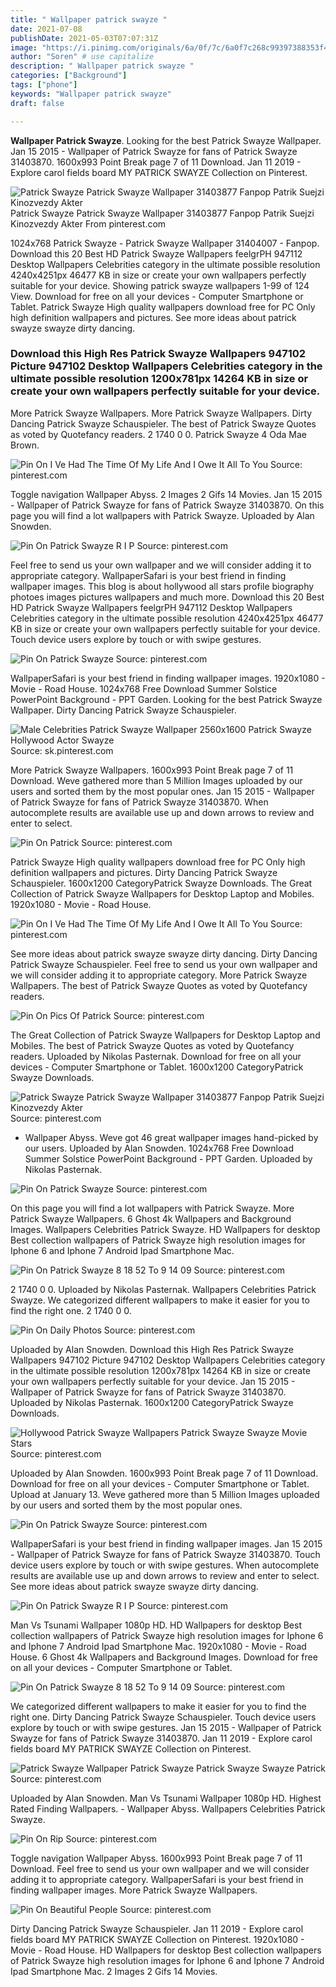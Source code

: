 ```yaml
---
title: " Wallpaper patrick swayze "
date: 2021-07-08
publishDate: 2021-05-03T07:07:31Z
image: "https://i.pinimg.com/originals/6a/0f/7c/6a0f7c268c99397388353f47eba19e06.jpg"
author: "Soren" # use capitalize
description: " Wallpaper patrick swayze "
categories: ["Background"]
tags: ["phone"]
keywords: "Wallpaper patrick swayze"
draft: false

---
```



**Wallpaper Patrick Swayze**. Looking for the best Patrick Swayze Wallpaper. Jan 15 2015 - Wallpaper of Patrick Swayze for fans of Patrick Swayze 31403870. 1600x993 Point Break page 7 of 11 Download. Jan 11 2019 - Explore carol fields board MY PATRICK SWAYZE Collection on Pinterest.

![Patrick Swayze Patrick Swayze Wallpaper 31403877 Fanpop Patrik Suejzi Kinozvezdy Akter](https://i.pinimg.com/originals/5f/76/87/5f76871a2a87c8ad2048db38472d34c7.png "Patrick Swayze Patrick Swayze Wallpaper 31403877 Fanpop Patrik Suejzi Kinozvezdy Akter")
Patrick Swayze Patrick Swayze Wallpaper 31403877 Fanpop Patrik Suejzi Kinozvezdy Akter From pinterest.com


1024x768 Patrick Swayze - Patrick Swayze Wallpaper 31404007 - Fanpop. Download this 20 Best HD Patrick Swayze Wallpapers feelgrPH 947112 Desktop Wallpapers Celebrities category in the ultimate possible resolution 4240x4251px 46477 KB in size or create your own wallpapers perfectly suitable for your device. Showing patrick swayze wallpapers 1-99 of 124 View. Download for free on all your devices - Computer Smartphone or Tablet. Patrick Swayze High quality wallpapers download free for PC Only high definition wallpapers and pictures. See more ideas about patrick swayze swayze dirty dancing.

### Download this High Res Patrick Swayze Wallpapers 947102 Picture 947102 Desktop Wallpapers Celebrities category in the ultimate possible resolution 1200x781px 14264 KB in size or create your own wallpapers perfectly suitable for your device.

More Patrick Swayze Wallpapers. More Patrick Swayze Wallpapers. Dirty Dancing Patrick Swayze Schauspieler. The best of Patrick Swayze Quotes as voted by Quotefancy readers. 2 1740 0 0. Patrick Swayze 4 Oda Mae Brown.


![Pin On I Ve Had The Time Of My Life And I Owe It All To You](https://i.pinimg.com/originals/d8/ae/20/d8ae205bebca79ba0b0bf0c807c890b0.png "Pin On I Ve Had The Time Of My Life And I Owe It All To You")
Source: pinterest.com

Toggle navigation Wallpaper Abyss. 2 Images 2 Gifs 14 Movies. Jan 15 2015 - Wallpaper of Patrick Swayze for fans of Patrick Swayze 31403870. On this page you will find a lot wallpapers with Patrick Swayze. Uploaded by Alan Snowden.

![Pin On Patrick Swayze R I P](https://i.pinimg.com/originals/ae/da/d5/aedad51e1d1ec32a78e6349773169736.jpg "Pin On Patrick Swayze R I P")
Source: pinterest.com

Feel free to send us your own wallpaper and we will consider adding it to appropriate category. WallpaperSafari is your best friend in finding wallpaper images. This blog is about hollywood all stars profile biography photoes images pictures wallpapers and much more. Download this 20 Best HD Patrick Swayze Wallpapers feelgrPH 947112 Desktop Wallpapers Celebrities category in the ultimate possible resolution 4240x4251px 46477 KB in size or create your own wallpapers perfectly suitable for your device. Touch device users explore by touch or with swipe gestures.

![Pin On Patrick Swayze](https://i.pinimg.com/736x/73/35/eb/7335eb82b4f9652940f6d176e1173ddc.jpg "Pin On Patrick Swayze")
Source: pinterest.com

WallpaperSafari is your best friend in finding wallpaper images. 1920x1080 - Movie - Road House. 1024x768 Free Download Summer Solstice PowerPoint Background - PPT Garden. Looking for the best Patrick Swayze Wallpaper. Dirty Dancing Patrick Swayze Schauspieler.

![Male Celebrities Patrick Swayze Wallpaper 2560x1600 Patrick Swayze Hollywood Actor Swayze](https://i.pinimg.com/originals/13/f7/2f/13f72f66aeb90e067266b09bf6f358e0.jpg "Male Celebrities Patrick Swayze Wallpaper 2560x1600 Patrick Swayze Hollywood Actor Swayze")
Source: sk.pinterest.com

More Patrick Swayze Wallpapers. 1600x993 Point Break page 7 of 11 Download. Weve gathered more than 5 Million Images uploaded by our users and sorted them by the most popular ones. Jan 15 2015 - Wallpaper of Patrick Swayze for fans of Patrick Swayze 31403870. When autocomplete results are available use up and down arrows to review and enter to select.

![Pin On Patrick](https://i.pinimg.com/originals/53/a2/8a/53a28a458a26493edd830f939fb80355.jpg "Pin On Patrick")
Source: pinterest.com

Patrick Swayze High quality wallpapers download free for PC Only high definition wallpapers and pictures. Dirty Dancing Patrick Swayze Schauspieler. 1600x1200 CategoryPatrick Swayze Downloads. The Great Collection of Patrick Swayze Wallpapers for Desktop Laptop and Mobiles. 1920x1080 - Movie - Road House.

![Pin On I Ve Had The Time Of My Life And I Owe It All To You](https://i.pinimg.com/originals/d7/78/a2/d778a200293becc5b781ddc3c6e3715b.png "Pin On I Ve Had The Time Of My Life And I Owe It All To You")
Source: pinterest.com

See more ideas about patrick swayze swayze dirty dancing. Dirty Dancing Patrick Swayze Schauspieler. Feel free to send us your own wallpaper and we will consider adding it to appropriate category. More Patrick Swayze Wallpapers. The best of Patrick Swayze Quotes as voted by Quotefancy readers.

![Pin On Pics Of Patrick](https://i.pinimg.com/originals/bb/f8/3b/bbf83bca84fcb73a4431bc3a9dddebec.jpg "Pin On Pics Of Patrick")
Source: pinterest.com

The Great Collection of Patrick Swayze Wallpapers for Desktop Laptop and Mobiles. The best of Patrick Swayze Quotes as voted by Quotefancy readers. Uploaded by Nikolas Pasternak. Download for free on all your devices - Computer Smartphone or Tablet. 1600x1200 CategoryPatrick Swayze Downloads.

![Patrick Swayze Patrick Swayze Wallpaper 31403877 Fanpop Patrik Suejzi Kinozvezdy Akter](https://i.pinimg.com/originals/5f/76/87/5f76871a2a87c8ad2048db38472d34c7.png "Patrick Swayze Patrick Swayze Wallpaper 31403877 Fanpop Patrik Suejzi Kinozvezdy Akter")
Source: pinterest.com

- Wallpaper Abyss. Weve got 46 great wallpaper images hand-picked by our users. Uploaded by Alan Snowden. 1024x768 Free Download Summer Solstice PowerPoint Background - PPT Garden. Uploaded by Nikolas Pasternak.

![Pin On Patrick Swayze](https://i.pinimg.com/originals/e5/fe/c9/e5fec9cae5d65ce516943d0ba6d52f68.jpg "Pin On Patrick Swayze")
Source: pinterest.com

On this page you will find a lot wallpapers with Patrick Swayze. More Patrick Swayze Wallpapers. 6 Ghost 4k Wallpapers and Background Images. Wallpapers Celebrities Patrick Swayze. HD Wallpapers for desktop Best collection wallpapers of Patrick Swayze high resolution images for Iphone 6 and Iphone 7 Android Ipad Smartphone Mac.

![Pin On Patrick Swayze 8 18 52 To 9 14 09](https://i.pinimg.com/originals/cb/64/3a/cb643abd779388183c5ae8d2872b5848.jpg "Pin On Patrick Swayze 8 18 52 To 9 14 09")
Source: pinterest.com

2 1740 0 0. Uploaded by Nikolas Pasternak. Wallpapers Celebrities Patrick Swayze. We categorized different wallpapers to make it easier for you to find the right one. 2 1740 0 0.

![Pin On Daily Photos](https://i.pinimg.com/736x/8f/40/36/8f403679ac48e4d4e8047821a49d0c58.jpg "Pin On Daily Photos")
Source: pinterest.com

Uploaded by Alan Snowden. Download this High Res Patrick Swayze Wallpapers 947102 Picture 947102 Desktop Wallpapers Celebrities category in the ultimate possible resolution 1200x781px 14264 KB in size or create your own wallpapers perfectly suitable for your device. Jan 15 2015 - Wallpaper of Patrick Swayze for fans of Patrick Swayze 31403870. Uploaded by Nikolas Pasternak. 1600x1200 CategoryPatrick Swayze Downloads.

![Hollywood Patrick Swayze Wallpapers Patrick Swayze Swayze Movie Stars](https://i.pinimg.com/474x/1b/b3/cf/1bb3cff7185036f26e61400b05089339.jpg "Hollywood Patrick Swayze Wallpapers Patrick Swayze Swayze Movie Stars")
Source: pinterest.com

Uploaded by Alan Snowden. 1600x993 Point Break page 7 of 11 Download. Download for free on all your devices - Computer Smartphone or Tablet. Upload at January 13. Weve gathered more than 5 Million Images uploaded by our users and sorted them by the most popular ones.

![Pin On Patrick Swayze](https://i.pinimg.com/600x315/e8/a8/48/e8a848d41af6b18bb2b4ae1f79f6dd70.jpg "Pin On Patrick Swayze")
Source: pinterest.com

WallpaperSafari is your best friend in finding wallpaper images. Jan 15 2015 - Wallpaper of Patrick Swayze for fans of Patrick Swayze 31403870. Touch device users explore by touch or with swipe gestures. When autocomplete results are available use up and down arrows to review and enter to select. See more ideas about patrick swayze swayze dirty dancing.

![Pin On Patrick Swayze R I P](https://i.pinimg.com/originals/b8/7e/52/b87e527846ca2fce424da95c7c8e959e.jpg "Pin On Patrick Swayze R I P")
Source: pinterest.com

Man Vs Tsunami Wallpaper 1080p HD. HD Wallpapers for desktop Best collection wallpapers of Patrick Swayze high resolution images for Iphone 6 and Iphone 7 Android Ipad Smartphone Mac. 1920x1080 - Movie - Road House. 6 Ghost 4k Wallpapers and Background Images. Download for free on all your devices - Computer Smartphone or Tablet.

![Pin On Patrick Swayze 8 18 52 To 9 14 09](https://i.pinimg.com/originals/12/83/c7/1283c721ea6bd462d974cf7e90b94e26.png "Pin On Patrick Swayze 8 18 52 To 9 14 09")
Source: pinterest.com

We categorized different wallpapers to make it easier for you to find the right one. Dirty Dancing Patrick Swayze Schauspieler. Touch device users explore by touch or with swipe gestures. Jan 15 2015 - Wallpaper of Patrick Swayze for fans of Patrick Swayze 31403870. Jan 11 2019 - Explore carol fields board MY PATRICK SWAYZE Collection on Pinterest.

![Patrick Swayze Wallpaper Patrick Swayze Patrick Swayze Swayze Patrick](https://i.pinimg.com/originals/6b/50/a4/6b50a4c98b1e04deecf8a2ef554bf98a.png "Patrick Swayze Wallpaper Patrick Swayze Patrick Swayze Swayze Patrick")
Source: pinterest.com

Uploaded by Alan Snowden. Man Vs Tsunami Wallpaper 1080p HD. Highest Rated Finding Wallpapers. - Wallpaper Abyss. Wallpapers Celebrities Patrick Swayze.

![Pin On Rip](https://i.pinimg.com/originals/78/ff/f6/78fff60df0493b9cbaa6afa9ed764390.jpg "Pin On Rip")
Source: pinterest.com

Toggle navigation Wallpaper Abyss. 1600x993 Point Break page 7 of 11 Download. Feel free to send us your own wallpaper and we will consider adding it to appropriate category. WallpaperSafari is your best friend in finding wallpaper images. More Patrick Swayze Wallpapers.

![Pin On Beautiful People](https://i.pinimg.com/originals/6a/0f/7c/6a0f7c268c99397388353f47eba19e06.jpg "Pin On Beautiful People")
Source: pinterest.com

Dirty Dancing Patrick Swayze Schauspieler. Jan 11 2019 - Explore carol fields board MY PATRICK SWAYZE Collection on Pinterest. 1920x1080 - Movie - Road House. HD Wallpapers for desktop Best collection wallpapers of Patrick Swayze high resolution images for Iphone 6 and Iphone 7 Android Ipad Smartphone Mac. 2 Images 2 Gifs 14 Movies.


